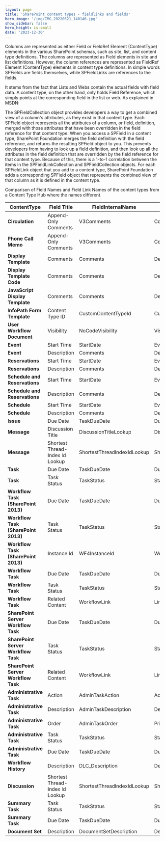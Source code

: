 ```yaml
---
layout: page
title: 'SharePoint content types - fieldlinks and fields'
hero_image: '/img/IMG_20220521_140146.jpg'
show_sidebar: false
hero_height: is-small
date: '2023-12-30'
---
```


Columns are represented as either Field or FieldRef Element (ContentType) elements in the various SharePoint schemas, such as site, list, and content type definitions. The columns are represented as Field elements in site and list definitions. However, the column references are represented as FieldRef Element (ContentType) elements in content type definitions. In simple words SPFields are fields themselves, while SPFieldLinks are references to the fields.

It stems from the fact that Lists and Webs contain the actual fields with field data. A content type, on the other hand, only holds Field Reference, which simply points at the corresponding field in the list or web. As explained in MSDN:
 
The SPFieldCollection object provides developers a way to get a combined view of a column's attributes, as they exist in that content type. Each SPField object represents all the attributes of a column, or field, definition, merged with those attributes that have been overridden in the field reference for that content type. 
When you access a SPField in a content type, SharePoint Foundation merges the field definition with the field reference, and returns the resulting SPField object to you. This prevents developers from having to look up a field definition, and then look up all the attributes in the field definition that are overridden by the field reference for that content type.
Because of this, there is a 1-to-1 correlation between the items in the SPFieldLinkCollection and SPFieldCollection objects. For each SPFieldLink object that you add to a content type, SharePoint Foundation adds a corresponding SPField object that represents the combined view of that column as it is defined in the content type.




Comparison of Field Names and Field Link Names of the content types from a Content Type Hub where the names different.

| **ContentType**                 | **Field Title**                 | **FieldInternalName**       | **Field Link**            |
|---------------------------------|---------------------------------|-----------------------------|---------------------------|
| **Circulation**                 | Append-Only Comments            | V3Comments                  | Comments                  |
| **Phone Call Memo**             | Append-Only Comments            | V3Comments                  | Comments                  |
| **Display Template**            | Comments                        | Comments                    | Description               |
| **Display Template Code**       | Comments                        | Comments                    | Description               |
| **JavaScript Display Template** | Comments                        | Comments                    | Description               |
| **InfoPath Form Template**      | Content Type ID                 | CustomContentTypeId         | CusomContentTypeId        |
| **User Workflow Document**      | Visibility                      | NoCodeVisibility            | Visibility                |
| **Event**                       | Start Time                      | StartDate                   | EventDate                 |
| **Event**                       | Description                     | Comments                    | Description               |
| **Reservations**                | Start Time                      | StartDate                   | EventDate                 |
| **Reservations**                | Description                     | Comments                    | Description               |
| **Schedule and Reservations**   | Start Time                      | StartDate                   | EventDate                 |
| **Schedule and Reservations**   | Description                     | Comments                    | Description               |
| **Schedule**                    | Start Time                      | StartDate                   | EventDate                 |
| **Schedule**                    | Description                     | Comments                    | Description               |
| **Issue**                       | Due Date                        | TaskDueDate                 | DueDate                   |
| **Message**                     | Discussion Title                | DiscussionTitleLookup       | DiscussionSubjectLookup   |
| **Message**                     | Shortest Thread-Index Id Lookup | ShortestThreadIndexIdLookup | ShortestThreadIndexLookup |
| **Task**                        | Due Date                        | TaskDueDate                 | DueDate                   |
| **Task**                            | Task Status                     | TaskStatus                  | Status                    |
| **Workflow Task (SharePoint 2013)** | Due Date                        | TaskDueDate                 | DueDate                   |
| **Workflow Task (SharePoint 2013)** | Task Status                     | TaskStatus                  | Status                    |
| **Workflow Task (SharePoint 2013)** | Instance Id                     | WF4InstanceId               | WorkflowInstanceId        |
| **Workflow Task**                   | Due Date                        | TaskDueDate                 | DueDate                   |
| **Workflow Task**                   | Task Status                     | TaskStatus                  | Status                    |
| **Workflow Task**                   | Related Content                 | WorkflowLink                | Link                      |
| **SharePoint Server Workflow Task** | Due Date                        | TaskDueDate                 | DueDate                   |
| **SharePoint Server Workflow Task** | Task Status                     | TaskStatus                  | Status                    |
| **SharePoint Server Workflow Task** | Related Content                 | WorkflowLink                | Link                      |
| **Administrative Task**             | Action                          | AdminTaskAction             | Action                    |
| **Administrative Task**             | Description                     | AdminTaskDescription        | Description               |
| **Administrative Task**             | Order                           | AdminTaskOrder              | Priority                  |
| **Administrative Task**             | Task Status                     | TaskStatus                  | Status                    |
| **Administrative Task**             | Due Date                        | TaskDueDate                 | DueDate                   |
| **Workflow History**                | Description                     | DLC_Description             | Description               |
| **Discussion**                      | Shortest Thread-Index Id Lookup | ShortestThreadIndexIdLookup | ShortestThreadIndexLookup |
| **Summary Task**                    | Task Status                     | TaskStatus                  | Status                    |
| **Summary Task**                    | Due Date                        | TaskDueDate                 | DueDate                   |
| **Document Set**                    |	Description	                    | DocumentSetDescription	     | Description               |

